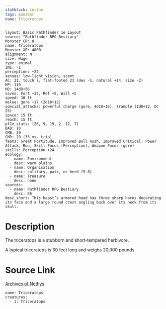 ```yaml
---
statblock: inline
tags: monster
name: Triceratops
---
```

```statblock
layout: Basic Pathfinder 1e Layout
source: "Pathfinder RPG Bestiary"
Monster_CR: 8
name: Triceratops
Monster_XP: 4800
alignment: N
size: Huge
type: animal
INI: -1
perception: +24
senses: low-light vision, scent
AC: 21, touch 7, flat-footed 21 (dex -1, natural +14, size -2)
HP: 119
HD: 14d8+56
saves: Fort +15, Ref +8, Will +5
speed: 30 ft.
melee: gore +17 (2d10+12)
special_attacks: powerful charge (gore, 4d10+16), trample (1d8+12, DC 25)
space: 15 ft.
reach: 15 ft.
pf1e_stats: [26, 9, 19, 2, 12, 7]
BAB: 10
CMB: 20
CMD: 29 (33 vs. trip)
feats: Great Fortitude, Improved Bull Rush, Improved Critical, Power Attack, Run, Skill Focus (Perception), Weapon Focus (gore)
skills: Perception +24
ecology:
  - name: Environment
    desc: warm plains
  - name: Organisation
    desc: solitary, pair, or herd (5-8)
  - name: Treasure
    desc: none
sources:
  - name: Pathfinder RPG Bestiary
    desc: 86
desc_short: This beast’s armored head has three sharp horns decorating its face and a large round crest angling back over its neck from its skull.
```
# Description
The triceratops is a stubborn and short-tempered herbivore.

A typical triceratops is 30 feet long and weighs 20,000 pounds.
# Source Link
[Archives of Nethys](https://aonprd.com/MonsterDisplay.aspx?ItemName=Triceratops)
```encounter-table
name: Triceratops
creatures:
  - 1: Triceratops
```
